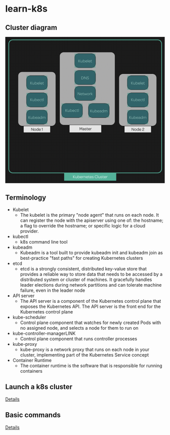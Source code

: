 # learn-k8s

## Cluster diagram
![](cluster.png)

## Terminology 
- Kubelet
    - The kubelet is the primary "node agent" that runs on each node. It can register the node with the apiserver using one of: the hostname; a flag to override the hostname; or specific logic for a cloud provider.
- kubectl
    - k8s command line tool
- kubeadm
    - Kubeadm is a tool built to provide kubeadm init and kubeadm join as best-practice "fast paths" for creating Kubernetes clusters
- etcd
    - etcd is a strongly consistent, distributed key-value store that provides a reliable way to store data that needs to be accessed by a distributed system or cluster of machines. It gracefully handles leader elections during network partitions and can tolerate machine failure, even in the leader node
- API server
    - The API server is a component of the Kubernetes control plane that exposes the Kubernetes API. The API server is the front end for the Kubernetes control plane
- kube-scheduler
     - Control plane component that watches for newly created Pods with no assigned node, and selects a node for them to run on
- kube-controller-managerLINK
    - Control plane component that runs controller processes
- kube-proxy
    - kube-proxy is a network proxy that runs on each node in your cluster, implementing part of the Kubernetes Service concept
- Container Runtime
    - The container runtime is the software that is responsible for running containers



## Launch a k8s cluster
[Details](/lessons/install/index.md)

## Basic commands
[Details](/lessons/basic-commands/index.md)